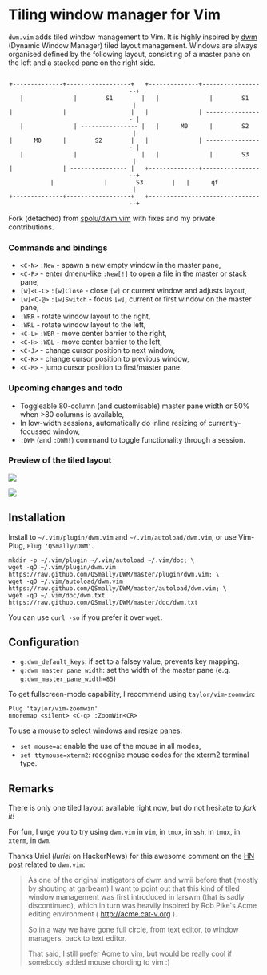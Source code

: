 
# Tiling window manager for Vim

`dwm.vim` adds tiled window management to Vim. It is highly inspired by [dwm](http://dwm.suckless.org/)
(Dynamic Window Manager) tiled layout management. Windows are always organised defined by the
following layout, consisting of a master pane on the left and a stacked pane on the right side.

<pre align="center"><code>
+--------------+------------------+   +--------------+------------------+
|              |        S1        |   |              |        S1        |
|              |                  |   |              | ---------------- |
|              | ---------------- |   |      M0      |        S2        |
|      M0      |        S2        |   |              | ---------------- |
|              |                  |   |              |        S3        |
|              | ---------------- |   +--------------+------------------+
|              |        S3        |   |      qf                         |
+--------------+------------------+   +---------------------------------+
</code></pre>

Fork (detached) from [spolu/dwm.vim](https://github.com/spolu/dwm.vim) with fixes and my private
contributions.

### Commands and bindings

- `<C-N>` `:New` - spawn a new empty window in the master pane,
- `<C-P>` - enter dmenu-like `:New[!]` to open a file in the master or stack pane,
- `[w]<C-C>` `:[w]Close` - close `[w]` or current window and adjusts layout,
- `[w]<C-@>` `:[w]Switch` - focus `[w]`, current or first window on the master pane,
- `:WRR` - rotate window layout to the right,
- `:WRL` - rotate window layout to the left,
- `<C-L>` `:WBR` - move center barrier to the right,
- `<C-H>` `:WBL` - move center barrier to the left,
- `<C-J>` - change cursor position to next window,
- `<C-K>` - change cursor position to previous window,
- `<C-M>` - jump cursor position to first/master pane.

### Upcoming changes and todo

* Toggleable 80-column (and customisable) master pane width or 50% when >80 columns is available,
* In low-width sessions, automatically do inline resizing of currently-focussed window,
* `:DWM` (and `:DWM!`) command to toggle functionality through a session.

### Preview of the tiled layout

<!-- Old one to display no qf window -->
![](http://i.imgur.com/TKL4i.png)
<!-- If a new one is wanted -->
<!-- ![](http://i.imgur.com/yXCntB2.png) -->

![](http://i.imgur.com/GsjB1od.png)

## Installation

Install to `~/.vim/plugin/dwm.vim` and `~/.vim/autoload/dwm.vim`, or use Vim-Plug,
`Plug 'QSmally/DWM'`.

```
mkdir -p ~/.vim/plugin ~/.vim/autoload ~/.vim/doc; \
wget -qO ~/.vim/plugin/dwm.vim https://raw.github.com/QSmally/DWM/master/plugin/dwm.vim; \
wget -qO ~/.vim/autoload/dwm.vim https://raw.github.com/QSmally/DWM/master/autoload/dwm.vim; \
wget -qO ~/.vim/doc/dwm.txt https://raw.github.com/QSmally/DWM/master/doc/dwm.txt
```

You can use `curl -so` if you prefer it over `wget`.

## Configuration

- `g:dwm_default_keys`: if set to a falsey value, prevents key mapping.
- `g:dwm_master_pane_width`: set the width of the master pane (e.g. `g:dwm_master_pane_width=85`)

<!-- TODO: Expand doc to README -->

To get fullscreen-mode capability, I recommend using `taylor/vim-zoomwin`:

```vimscript
Plug 'taylor/vim-zoomwin'
nnoremap <silent> <C-q> :ZoomWin<CR>
```

To use a mouse to select windows and resize panes:

- `set mouse=a`: enable the use of the mouse in all modes,
- `set ttymouse=xterm2`: recognise mouse codes for the xterm2 terminal type.

## Remarks

There is only one tiled layout available right now, but do not hesitate to *fork it!*

For fun, I urge you to try using `dwm.vim` in `vim`, in `tmux`, in `ssh`, in `tmux`, in `xterm`, in `dwm`.

Thanks Uriel (*luriel* on HackerNews) for this awesome comment on the [HN post](http://news.ycombinator.com/item?id=4419530) 
related to `dwm.vim`:

> As one of the original instigators of dwm and wmii before that (mostly by shouting at garbeam) 
> I want to point out that this kind of tiled window management was first introduced in larswm 
> (that is sadly discontinued), which in turn was heavily inspired by Rob Pike's Acme editing 
> environment ( http://acme.cat-v.org ). 
>
> So in a way we have gone full circle, from text editor, to window managers, back to text editor.
>
> That said, I still prefer Acme to vim, but would be really cool if somebody added mouse chording to vim :)
